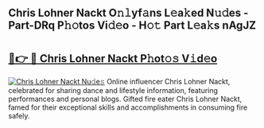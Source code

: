 ## Chris Lohner Nackt O𝚗𝚕yf𝚊ns L𝚎a𝚔ed N𝚞𝚍es - Part-DRq P𝚑𝚘tos Vi𝚍𝚎o - H𝚘𝚝 Part L𝚎a𝚔s nAgJZ

# <h2><a href="http://kf4g3h.oniu.top/?m=Chris+Lohner+Nackt">🔗👉 🔴 Chris Lohner Nackt P𝚑ot𝚘𝚜 V𝚒d𝚎o</a></h2>

[![Chris Lohner Nackt Nu𝚍e𝚜](https://i.imgur.com/0qMVB7G.gif)](http://kf4g3h.oniu.top/?m=Chris+Lohner+Nackt)
Online influencer Chris Lohner Nackt, celebrated for sharing dance and lifestyle information, featuring performances and personal blogs. Gifted fire eater Chris Lohner Nackt, famed for their exceptional skills and accomplishments in consuming fire safely.  

